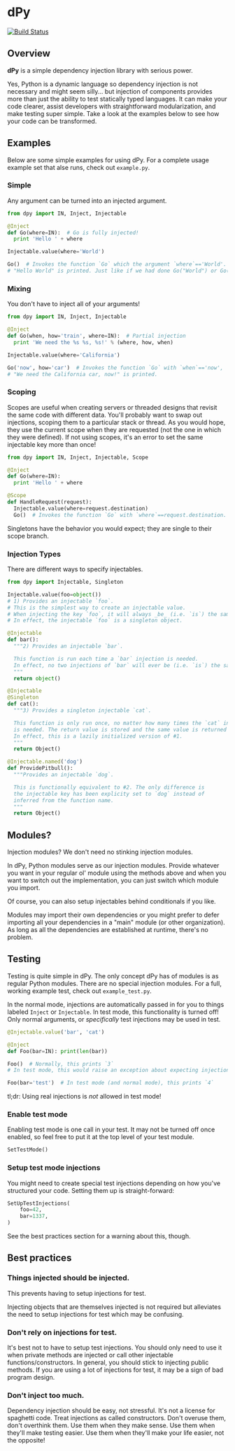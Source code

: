 # dPy

[![Build Status](https://travis-ci.org/google/dpy.png?branch=master)](https://travis-ci.org/google/dpy)

## Overview

**dPy** is a simple dependency injection library with serious power.

Yes, Python is a dynamic language so dependency injection is not necessary and might seem silly... but injection of components provides more than just the ability to test statically typed languages. It can make your code clearer, assist developers with straightforward modularization, and make testing super simple. Take a look at the examples below to see how your code can be transformed.

## Examples
Below are some simple examples for using dPy. For a complete usage example set that alse runs, check out `example.py`.

### Simple
Any argument can be turned into an injected argument.

```py
from dpy import IN, Inject, Injectable

@Inject
def Go(where=IN):  # Go is fully injected!
  print 'Hello ' + where

Injectable.value(where='World')

Go()  # Invokes the function `Go` which the argument `where`=='World'.
# "Hello World" is printed. Just like if we had done Go("World") or Go(where="World")
```

### Mixing
You don't have to inject all of your arguments!

```py
from dpy import IN, Inject, Injectable

@Inject
def Go(when, how='train', where=IN):  # Partial injection
  print 'We need the %s %s, %s!' % (where, how, when)

Injectable.value(where='California')

Go('now', how='car')  # Invokes the function `Go` with `when`=='now', `how`=='car', and `where`=='here'.
# "We need the California car, now!" is printed.
```

### Scoping
Scopes are useful when creating servers or threaded designs that revisit the same code with different data.
You'll probably want to swap out injections, scoping them to a particular stack or thread.
As you would hope, they use the current scope when they are requested (not the one in which they were defined).
If not using scopes, it's an error to set the same injectable key more than once!

```py
from dpy import IN, Inject, Injectable, Scope

@Inject
def Go(where=IN):
  print 'Hello ' + where

@Scope
def HandleRequest(request):
  Injectable.value(where=request.destination)
  Go()  # Invokes the function `Go` with `where`==request.destination.
```

Singletons have the behavior you would expect; they are single to their scope branch.

### Injection Types
There are different ways to specify injectables.

```py
from dpy import Injectable, Singleton

Injectable.value(foo=object())
# 1) Provides an injectable `foo`.
# This is the simplest way to create an injectable value.
# When injecting the key `foo`, it will always _be_ (i.e. `is`) the same object.
# In effect, the injectable `foo` is a singleton object.

@Injectable
def bar():
  """2) Provides an injectable `bar`.

  This function is run each time a `bar` injection is needed.
  In effect, no two injections of `bar` will ever be (i.e. `is`) the same object.
  """
  return object()

@Injectable
@Singleton
def cat():
  """3) Provides a singleton injectable `cat`.

  This function is only run once, no matter how many times the `cat` injection
  is needed. The return value is stored and the same value is returned each time.
  In effect, this is a lazily initialized version of #1.
  """
  return Object()

@Injectable.named('dog')
def ProvidePitbull():
  """Provides an injectable `dog`.

  This is functionally equivalent to #2. The only difference is
  the injectable key has been explicity set to `dog` instead of
  inferred from the function name.
  """
  return Object()
```

## Modules?
Injection modules? We don't need no stinking injection modules.

In dPy, Python modules serve as our injection modules. Provide whatever you want in your regular ol' module using the methods above and when you want to switch out the implementation, you can just switch which module you import.

Of course, you can also setup injectables behind conditionals if you like.

Modules may import their own dependencies or you might prefer to defer importing all your dependencies in a "main" module (or other organization). As long as all the dependencies are established at runtime, there's no problem.
    
## Testing
Testing is quite simple in dPy. The only concept dPy has of modules is as regular Python modules. There are no special injection modules. For a full, working example test, check out `example_test.py`.

In the normal mode, injections are automatically passed in for you to things labeled `Inject` or `Injectable`.
In test mode, this functionality is turned off!
Only normal arguments, or _specifically_ test injections may be used in test.

```py
@Injectable.value('bar', 'cat')

@Inject
def Foo(bar=IN): print(len(bar))

Foo()  # Normally, this prints `3`
# In test mode, this would raise an exception about expecting injection to occur.

Foo(bar='test')  # In test mode (and normal mode), this prints `4`
```
    
tl;dr: Using real injections is _not_ allowed in test mode!

### Enable test mode
Enabling test mode is one call in your test.
It may not be turned off once enabled, so feel free to put it at the top level of your test module.

```py
SetTestMode()
```

### Setup test mode injections
You might need to create special test injections depending on how you've structured your code.
Setting them up is straight-forward:

```py
SetUpTestInjections(
    foo=42,
    bar=1337,
)
```

See the best practices section for a warning about this, though.

## Best practices

### Things injected should be injected.
This prevents having to setup injections for test.

Injecting objects that are themselves injected is not required but alleviates the need to setup injections for test which may be confusing.

### Don't rely on injections for test.
It's best not to have to setup test injections. You should only need to use it when private methods are injected or call other injectable functions/constructors. In general, you should stick to injecting public methods. If you are using a lot of injections for test, it may be a sign of bad program design.

### Don't inject too much.
Dependency injection should be easy, not stressful. It's not a license for spaghetti code. Treat injections as called constructors. Don't overuse them, don't overthink them. Use them when they make sense. Use them when they'll make testing easier. Use them when they'll make your life easier, not the opposite!
